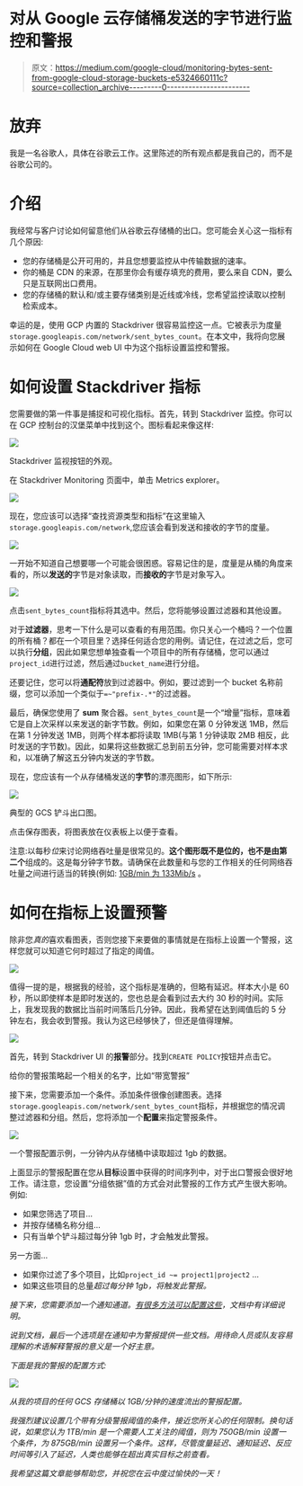 # 对从 Google 云存储桶发送的字节进行监控和警报

> 原文：<https://medium.com/google-cloud/monitoring-bytes-sent-from-google-cloud-storage-buckets-e5324660111c?source=collection_archive---------0----------------------->

# 放弃

我是一名谷歌人，具体在谷歌云工作。这里陈述的所有观点都是我自己的，而不是谷歌公司的。

# 介绍

我经常与客户讨论如何留意他们从谷歌云存储桶的出口。您可能会关心这一指标有几个原因:

*   您的存储桶是公开可用的，并且您想要监控从中传输数据的速率。
*   你的桶是 CDN 的来源，在那里你会有缓存填充的费用，要么来自 CDN，要么只是互联网出口费用。
*   您的存储桶的默认和/或主要存储类别是近线或冷线，您希望监控读取以控制检索成本。

幸运的是，使用 GCP 内置的 Stackdriver 很容易监控这一点。它被表示为度量`storage.googleapis.com/network/sent_bytes_count`。在本文中，我将向您展示如何在 Google Cloud web UI 中为这个指标设置监控和警报。

# 如何设置 Stackdriver 指标

您需要做的第一件事是捕捉和可视化指标。首先，转到 Stackdriver 监控。你可以在 GCP 控制台的汉堡菜单中找到这个。图标看起来像这样:

![](img/afe4f69eee000e3bfa856a02e32de563.png)

Stackdriver 监视按钮的外观。

在 Stackdriver Monitoring 页面中，单击 Metrics explorer。

![](img/346856c61b6607f65cbdd7a90f7150c7.png)

现在，您应该可以选择“查找资源类型和指标”在这里输入`storage.googleapis.com/network`,您应该会看到发送和接收的字节的度量。

![](img/e4e1ded163b68b22394827522c8ac392.png)

一开始不知道自己想要哪一个可能会很困惑。容易记住的是，度量是从桶的角度来看的，所以**发送的**字节是对象读取，而**接收的**字节是对象写入。

![](img/f023532286b8ceadd309d1859429f8c4.png)

点击`sent_bytes_count`指标将其选中。然后，您将能够设置过滤器和其他设置。

对于**过滤器**，思考一下什么是可以查看的有用范围。你只关心一个桶吗？一个位置的所有桶？都在一个项目里？选择任何适合您的用例。请记住，在过滤之后，您可以执行**分组**，因此如果您想单独查看一个项目中的所有存储桶，您可以通过`project_id`进行过滤，然后通过`bucket_name`进行分组。

还要记住，您可以将**通配符**放到过滤器中。例如，要过滤到一个 bucket 名称前缀，您可以添加一个类似于`=~"prefix-.*"`的过滤器。

最后，确保您使用了 **sum** 聚合器。`sent_bytes_count`是一个“增量”指标，意味着它是自上次采样以来发送的新字节数。例如，如果您在第 0 分钟发送 1MB，然后在第 1 分钟发送 1MB，则两个样本都将读取 1MB(与第 1 分钟读取 2MB 相反，此时发送的字节数)。因此，如果将这些数据汇总到前五分钟，您可能需要对样本求和，以准确了解这五分钟内发送的字节数。

现在，您应该有一个从存储桶发送的**字节**的漂亮图形，如下所示:

![](img/6ccf790a74a0a514d9cd490ea4bd8cf8.png)

典型的 GCS 铲斗出口图。

点击保存图表，将图表放在仪表板上以便于查看。

注意:以每秒*位*来讨论网络吞吐量是很常见的。**这个图形既不是位的，也不是由第二个**组成的。这是每分钟字节数。请确保在此数量和与您的工作相关的任何网络吞吐量之间进行适当的转换(例如: [1GB/min 为 133Mib/s](https://www.wolframalpha.com/input/?i=1GB+per+minute+in+Mbps) 。

# 如何在指标上设置预警

除非您*真的*喜欢看图表，否则您接下来要做的事情就是在指标上设置一个警报，这样您就可以知道它何时超过了指定的阈值。

![](img/8becb257a7a40281049f17532aaff3f0.png)

值得一提的是，根据我的经验，这个指标是准确的，但略有延迟。样本大小是 60 秒，所以即使样本是即时发送的，您也总是会看到过去大约 30 秒的时间。实际上，我发现我的数据比当前时间落后几分钟。因此，我希望在达到阈值后的 5 分钟左右，我会收到警报。我认为这已经够快了，但还是值得理解。

![](img/808d1a5ca858422c9c7abac966ff42a0.png)

首先，转到 Stackdriver UI 的**报警**部分。找到`CREATE POLICY`按钮并点击它。

给你的警报策略起一个相关的名字，比如“带宽警报”

接下来，您需要添加一个条件。添加条件很像创建图表。选择`storage.googleapis.com/network/sent_bytes_count`指标，并根据您的情况调整过滤器和分组。然后，您将添加一个**配置**来指定警报条件。

![](img/dd15eddfd797cea7b80be15bc195af00.png)

一个警报配置示例，一分钟内从存储桶中读取超过 1gb 的数据。

上面显示的警报配置在您从**目标**设置中获得的时间序列中，对于出口警报会很好地工作。请注意，您设置“分组依据”值的方式会对此警报的工作方式产生很大影响。例如:

*   如果您筛选了项目…
*   并按存储桶名称分组…
*   只有当单个铲斗超过每分钟 1gb 时，才会触发此警报。

另一方面…

*   如果你过滤了多个项目，比如`project_id ~= project1|project2` …
*   如果这些项目的总量*超过每分钟 1gb，将触发此警报。*

*接下来，您需要添加一个通知通道。[有很多方法可以配置这些](https://cloud.google.com/monitoring/support/notification-options)，文档中有详细说明。*

*说到文档，最后一个选项是在通知中为警报提供一些文档。用待命人员或队友容易理解的术语解释警报的意义是一个好主意。*

*下面是我的警报的配置方式:*

*![](img/cf62ccc9a97925164cb5233f7a97b66d.png)*

*从我的项目的任何 GCS 存储桶以 1GB/分钟的速度流出的警报配置。*

*我强烈建议设置几个带有分级警报阈值的条件，接近您所关心的任何限制。换句话说，如果您认为 1TB/min 是一个需要人工关注的阈值，则为 750GB/min 设置一个条件，为 875GB/min 设置另一个条件。这样，尽管度量延迟、通知延迟、反应时间等引入了延迟，人类也能够在超出真实目标之前查看。*

*我希望这篇文章能够帮助您，并祝您在云中度过愉快的一天！*
